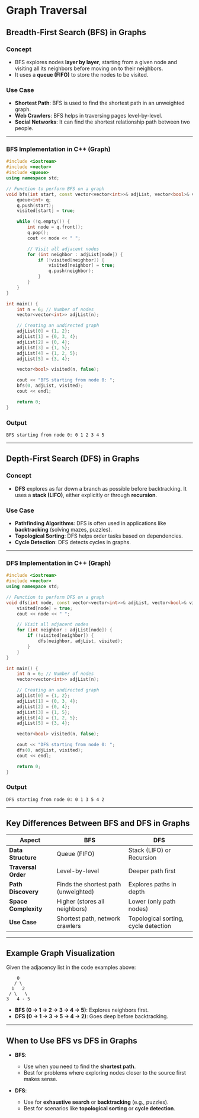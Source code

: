 # Graph Traversal

## **Breadth-First Search (BFS) in Graphs**

### Concept
- BFS explores nodes **layer by layer**, starting from a given node and visiting all its neighbors before moving on to their neighbors.
- It uses a **queue (FIFO)** to store the nodes to be visited.

### Use Case
- **Shortest Path**: BFS is used to find the shortest path in an unweighted graph.
- **Web Crawlers**: BFS helps in traversing pages level-by-level.
- **Social Networks**: It can find the shortest relationship path between two people.

---

### **BFS Implementation in C++ (Graph)**

```cpp
#include <iostream>
#include <vector>
#include <queue>
using namespace std;

// Function to perform BFS on a graph
void bfs(int start, const vector<vector<int>>& adjList, vector<bool>& visited) {
    queue<int> q;
    q.push(start);
    visited[start] = true;

    while (!q.empty()) {
        int node = q.front();
        q.pop();
        cout << node << " ";

        // Visit all adjacent nodes
        for (int neighbor : adjList[node]) {
            if (!visited[neighbor]) {
                visited[neighbor] = true;
                q.push(neighbor);
            }
        }
    }
}

int main() {
    int n = 6; // Number of nodes
    vector<vector<int>> adjList(n);

    // Creating an undirected graph
    adjList[0] = {1, 2};
    adjList[1] = {0, 3, 4};
    adjList[2] = {0, 4};
    adjList[3] = {1, 5};
    adjList[4] = {1, 2, 5};
    adjList[5] = {3, 4};

    vector<bool> visited(n, false);

    cout << "BFS starting from node 0: ";
    bfs(0, adjList, visited);
    cout << endl;

    return 0;
}
```

### **Output**
```
BFS starting from node 0: 0 1 2 3 4 5
```

---

## **Depth-First Search (DFS) in Graphs**

### Concept
- **DFS** explores as far down a branch as possible before backtracking. It uses a **stack (LIFO)**, either explicitly or through **recursion**.

### Use Case
- **Pathfinding Algorithms**: DFS is often used in applications like **backtracking** (solving mazes, puzzles).
- **Topological Sorting**: DFS helps order tasks based on dependencies.
- **Cycle Detection**: DFS detects cycles in graphs.

---

### **DFS Implementation in C++ (Graph)**

```cpp
#include <iostream>
#include <vector>
using namespace std;

// Function to perform DFS on a graph
void dfs(int node, const vector<vector<int>>& adjList, vector<bool>& visited) {
    visited[node] = true;
    cout << node << " ";

    // Visit all adjacent nodes
    for (int neighbor : adjList[node]) {
        if (!visited[neighbor]) {
            dfs(neighbor, adjList, visited);
        }
    }
}

int main() {
    int n = 6; // Number of nodes
    vector<vector<int>> adjList(n);

    // Creating an undirected graph
    adjList[0] = {1, 2};
    adjList[1] = {0, 3, 4};
    adjList[2] = {0, 4};
    adjList[3] = {1, 5};
    adjList[4] = {1, 2, 5};
    adjList[5] = {3, 4};

    vector<bool> visited(n, false);

    cout << "DFS starting from node 0: ";
    dfs(0, adjList, visited);
    cout << endl;

    return 0;
}
```

### **Output**
```
DFS starting from node 0: 0 1 3 5 4 2
```

---

## Key Differences Between BFS and DFS in Graphs

| **Aspect**         | **BFS**                                | **DFS**                                |
|--------------------|-----------------------------------------|----------------------------------------|
| **Data Structure** | Queue (FIFO)                           | Stack (LIFO) or Recursion             |
| **Traversal Order**| Level-by-level                         | Deeper path first                     |
| **Path Discovery** | Finds the shortest path (unweighted)   | Explores paths in depth               |
| **Space Complexity**| Higher (stores all neighbors)         | Lower (only path nodes)               |
| **Use Case**       | Shortest path, network crawlers        | Topological sorting, cycle detection |

---

## Example Graph Visualization

Given the adjacency list in the code examples above:

```
    0
   / \
  1   2
 / \   \
3   4 - 5
```

- **BFS (0 → 1 → 2 → 3 → 4 → 5)**: Explores neighbors first.
- **DFS (0 → 1 → 3 → 5 → 4 → 2)**: Goes deep before backtracking.

---

## When to Use BFS vs DFS in Graphs

- **BFS**: 
  - Use when you need to find the **shortest path**.
  - Best for problems where exploring nodes closer to the source first makes sense.

- **DFS**:
  - Use for **exhaustive search** or **backtracking** (e.g., puzzles).
  - Best for scenarios like **topological sorting** or **cycle detection**.